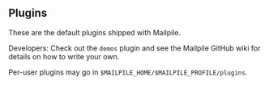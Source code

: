 ## Plugins

These are the default plugins shipped with Mailpile.

Developers: Check out the `demos` plugin and see the Mailpile GitHub wiki for
details on how to write your own.

Per-user plugins may go in `$MAILPILE_HOME/$MAILPILE_PROFILE/plugins`.

